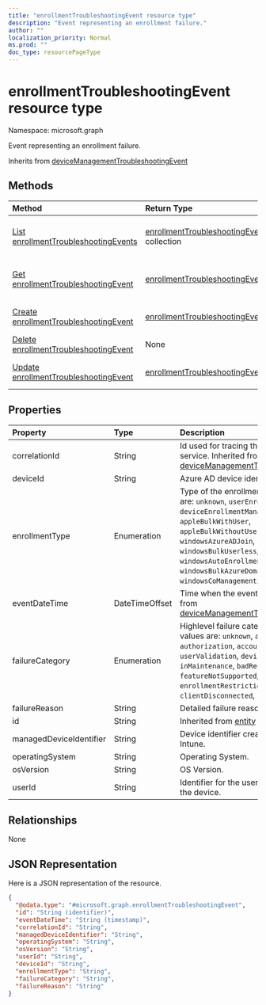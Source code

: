 ```yaml
---
title: "enrollmentTroubleshootingEvent resource type"
description: "Event representing an enrollment failure."
author: ""
localization_priority: Normal
ms.prod: ""
doc_type: resourcePageType
---
```


# enrollmentTroubleshootingEvent resource type


Namespace: microsoft.graph

Event representing an enrollment failure.


Inherits from [deviceManagementTroubleshootingEvent](../resources/devicemanagementtroubleshootingevent.md)

## Methods
|Method|Return Type|Description|
|:---|:---|:---|
|[List enrollmentTroubleshootingEvents](../api/enrollmenttroubleshootingevent-list.md)|[enrollmentTroubleshootingEvent](../resources/enrollmenttroubleshootingevent.md) collection|List properties and relationships of the [enrollmentTroubleshootingEvent](../resources/enrollmenttroubleshootingevent.md) objects.|
|[Get enrollmentTroubleshootingEvent](../api/enrollmenttroubleshootingevent-get.md)|[enrollmentTroubleshootingEvent](../resources/enrollmenttroubleshootingevent.md)|Read properties and relationships of the [enrollmentTroubleshootingEvent](../resources/enrollmenttroubleshootingevent.md) object.|
|[Create enrollmentTroubleshootingEvent](../api/enrollmenttroubleshootingevent-create.md)|[enrollmentTroubleshootingEvent](../resources/enrollmenttroubleshootingevent.md)|Create a new [enrollmentTroubleshootingEvent](../resources/enrollmenttroubleshootingevent.md) object.|
|[Delete enrollmentTroubleshootingEvent](../api/enrollmenttroubleshootingevent-delete.md)|None|Deletes a [enrollmentTroubleshootingEvent](../resources/enrollmenttroubleshootingevent.md).|
|[Update enrollmentTroubleshootingEvent](../api/enrollmenttroubleshootingevent-update.md)|[enrollmentTroubleshootingEvent](../resources/enrollmenttroubleshootingevent.md)|Update the properties of a [enrollmentTroubleshootingEvent](../resources/enrollmenttroubleshootingevent.md) object.|

## Properties
|Property|Type|Description|
|:---|:---|:---|
|correlationId|String|Id used for tracing the failure in the service. Inherited from [deviceManagementTroubleshootingEvent](../resources/devicemanagementtroubleshootingevent.md)|
|deviceId|String|Azure AD device identifier.|
|enrollmentType|Enumeration|Type of the enrollment. Possible values are: `unknown`, `userEnrollment`, `deviceEnrollmentManager`, `appleBulkWithUser`, `appleBulkWithoutUser`, `windowsAzureADJoin`, `windowsBulkUserless`, `windowsAutoEnrollment`, `windowsBulkAzureDomainJoin`, `windowsCoManagement`.|
|eventDateTime|DateTimeOffset|Time when the event occurred . Inherited from [deviceManagementTroubleshootingEvent](../resources/devicemanagementtroubleshootingevent.md)|
|failureCategory|Enumeration|Highlevel failure category. Possible values are: `unknown`, `authentication`, `authorization`, `accountValidation`, `userValidation`, `deviceNotSupported`, `inMaintenance`, `badRequest`, `featureNotSupported`, `enrollmentRestrictionsEnforced`, `clientDisconnected`, `userAbandonment`.|
|failureReason|String|Detailed failure reason.|
|id|String| Inherited from [entity](../resources/entity.md)|
|managedDeviceIdentifier|String|Device identifier created or collected by Intune.|
|operatingSystem|String|Operating System.|
|osVersion|String|OS Version.|
|userId|String|Identifier for the user that tried to enroll the device.|

## Relationships
None

## JSON Representation
Here is a JSON representation of the resource.
<!-- {
  "blockType": "resource",
  "keyProperty": "id",
  "@odata.type": "microsoft.graph.enrollmentTroubleshootingEvent",
  "baseType": "microsoft.graph.deviceManagementTroubleshootingEvent",
  "openType": false
}
-->
``` json
{
  "@odata.type": "#microsoft.graph.enrollmentTroubleshootingEvent",
  "id": "String (identifier)",
  "eventDateTime": "String (timestamp)",
  "correlationId": "String",
  "managedDeviceIdentifier": "String",
  "operatingSystem": "String",
  "osVersion": "String",
  "userId": "String",
  "deviceId": "String",
  "enrollmentType": "String",
  "failureCategory": "String",
  "failureReason": "String"
}
```

